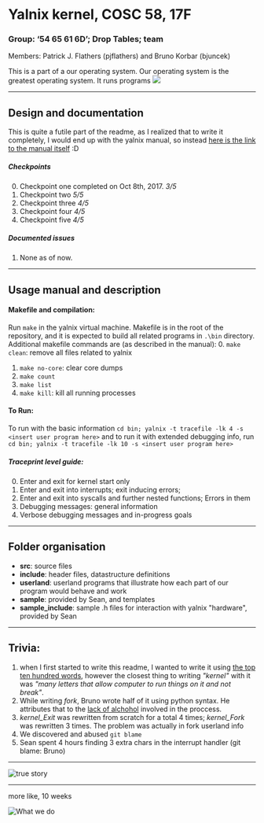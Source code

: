 # Yalnix kernel, COSC 58, 17F
### Group: ‘54 65 61 6D’; Drop Tables; team
Members: Patrick J. Flathers (pjflathers) and Bruno Korbar (bjuncek)

This is a part of a our operating system. Our operating system is the greatest operating system. It runs programs
![](http://folk.uio.no/hpv/linuxtoons/foxtrot.2003-08-14.gif)


---



## Design and documentation

This is quite a futile part of the readme, as I realized that to write it completely, I would end up with the yalnix manual, so instead [here is the link to the manual itself](./sample/yalnix2017.pdf) :D

##### Checkpoints
0. Checkpoint one completed on Oct 8th, 2017. *3/5*
1. Checkpoint two *5/5*
2. Checkpoint three *4/5*
3. Checkpoint four *4/5*
4. Checkpoint five *4/5*


##### Documented issues
1. None as of now.


--- 

## Usage manual and description

#### Makefile and compilation:
Run `make` in the yalnix virtual machine. Makefile is in the root of the repository, and it is expected to build all
related programs in `.\bin` directory. 
Additional makefile commands are (as described in the manual):
0. `make clean`: remove all files related to yalnix
1. `make no-core`: clear core dumps
2. `make count`
3. `make list`
4. `make kill`: kill all running processes

#### To Run:
To run with the basic information
`cd bin; yalnix -t tracefile -lk 4 -s <insert user program here>`
and to run it with extended debugging info, run 
`cd bin; yalnix -t tracefile -lk 10 -s <insert user program here>`

##### Traceprint level guide:
0. Enter and exit for kernel start only
1. Enter and exit into interrupts; exit inducing errors;
2. Enter and exit into syscalls and further nested functions; Errors in them
3. Debugging messages: general information
6. Verbose debugging messages and in-progress goals

---

## Folder organisation
- **src**: source files
- **include**: header files, datastructure definitions
- **userland**: userland programs that illustrate how each part of our program would behave and work
- **sample**: provided by Sean, and templates
- **sample_include**: sample .h files for interaction with yalnix "hardware", provided by Sean

--- 

## Trivia:
1. when I first started to write this readme, I wanted to write it using [the top ten hundred words](https://www.xkcd.com/simplewriter/), however the closest thing to writing _"kernel"_ with it was _"many letters that allow computer to run things on it and not break"_.
2. While writing _fork_, Bruno wrote half of it using python syntax. He attributes that to the [lack of alchohol](https://xkcd.com/323/) involved in the proccess.
3. _kernel_Exit_ was rewritten from scratch for a total 4 times; _kernel_Fork_ was rewritten 3 times. The problem was actually in fork userland info
4. We discovered and abused `git blame`
5. Sean spent 4 hours finding 3 extra chars in the interrupt handler (git blame: Bruno) 


---

![true story](https://imgs.xkcd.com/comics/git_commit_2x.png)

---
more like, 10 weeks

![What we do](http://folk.uio.no/hpv/linuxtoons/foxtrot.1999-08-16.png)

